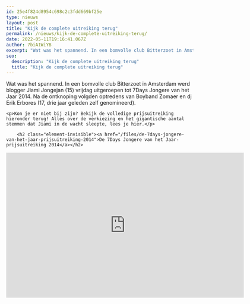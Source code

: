 ```yaml
---
id: 25e4f824d8954c698c2c3fdd669bf25e
type: nieuws
layout: post
title: "Kijk de complete uitreiking terug"
permalink: /nieuws/kijk-de-complete-uitreiking-terug/
date: 2022-05-11T19:16:41.067Z
author: 7biA1WiYB
excerpt: "Wat was het spannend. In een bomvolle club Bitterzoet in Amsterdam werd blogger Jiami Jongejan (15) vrijdag uitgeroepen tot 7Days Jongere van het Jaar 2014. Na de ontknoping volgden optredens van Boyband Zomaer en dj Erik Erbores (17, drie jaar geleden zelf genomineerd).  "
seo:
  description: "Kijk de complete uitreiking terug"
  title: "Kijk de complete uitreiking terug"
---
```

Wat was het spannend. In een bomvolle club Bitterzoet in Amsterdam werd blogger Jiami Jongejan (15) vrijdag uitgeroepen tot 7Days Jongere van het Jaar 2014. Na de ontknoping volgden optredens van Boyband Zomaer en dj Erik Erbores (17, drie jaar geleden zelf genomineerd).  

    <p>Kon je er niet bij zijn? Bekijk de volledige prijsuitreiking hieronder terug! Alles over de verkiezing en het gigantische aantal stemmen dat Jiami in de wacht sleepte, lees je hier.</p>
<p><div class="media media-element-container media-default"><div id="file-1151" class="file file-video file-video-youtube">

        <h2 class="element-invisible"><a href="/files/de-7days-jongere-van-het-jaar-prijsuitreiking-2014">De 7Days Jongere van het Jaar-prijsuitreiking 2014</a></h2>
    
  
  <div class="content">
    <div class="media-youtube-video media-element file-default media-youtube-1">
  <iframe class="media-youtube-player" width="640" height="390" title="De 7Days Jongere van het Jaar-prijsuitreiking 2014" src="https://www.youtube.com/embed/qbWpM_X6Ttg?wmode=opaque&controls=" name="De 7Days Jongere van het Jaar-prijsuitreiking 2014" frameborder="0" allowfullscreen="">Video van De 7Days Jongere van het Jaar-prijsuitreiking 2014</iframe>
</div>
  </div>

  
</div>
</div>
<p> </p>  
